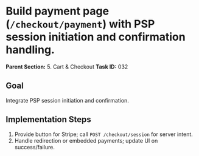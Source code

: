 # Build payment page (`/checkout/payment`) with PSP session initiation and confirmation handling.

**Parent Section:** 5. Cart & Checkout
**Task ID:** 032

## Goal
Integrate PSP session initiation and confirmation.

## Implementation Steps
1. Provide button for Stripe; call `POST /checkout/session` for server intent.
2. Handle redirection or embedded payments; update UI on success/failure.
